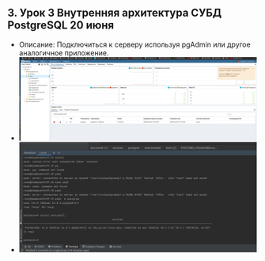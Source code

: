 ## 3. Урок 3 Внутренняя архитектура СУБД PostgreSQL 20 июня
- Описание: Подключиться к серверу используя pgAdmin или другое аналогичное приложение.
- ![connectPGadmin.png](..%2Fimages%2Flessons_3%2FconnectPGadmin.png)
- ![connectPostgreSQL.png](..%2Fimages%2Flessons_3%2FconnectPostgreSQL.png)